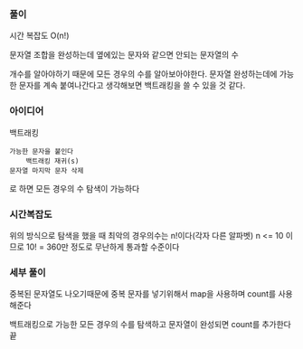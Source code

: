 ### 풀이

시간 복잡도 O(n!)

문자열 조합을 완성하는데 옆에있는 문자와 같으면 안되는 문자열의 수

개수를 알아야하기 때문에 모든 경우의 수를 알아보아야한다.
문자열 완성하는데에 가능한 문자를 계속 붙여나간다고 생각해보면 백트래킹을 쓸 수 있을 것 같다.


### 아이디어
백트래킹

    가능한 문자을 붙인다
        백트래킹 재귀(s)
    문자열 마지막 문자 삭제

로 하면 모든 경우의 수 탐색이 가능하다

### 시간복잡도
위의 방식으로 탐색을 했을 때 최악의 경우의수는 n!이다(각자 다른 알파벳)
n <= 10 이므로 10! = 360만 정도로 무난하게 통과할 수준이다

### 세부 풀이

중복된 문자열도 나오기때문에 중복 문자를 넣기위해서 map을 사용하며 count를 사용해준다

백트래킹으로 가능한 모든 경우의 수를 탐색하고 문자열이 완성되면 count를 추가한다 끝

